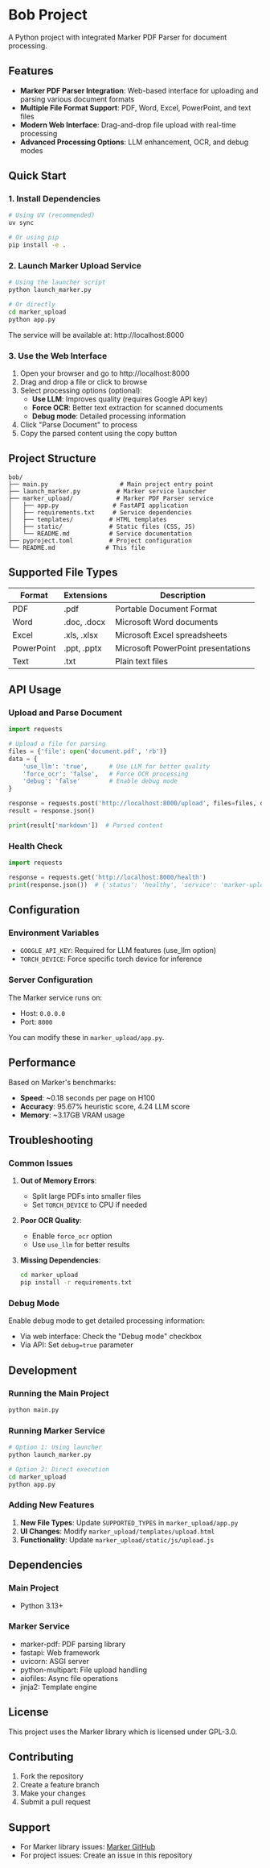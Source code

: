 # Bob Project

A Python project with integrated Marker PDF Parser for document processing.

## Features

- **Marker PDF Parser Integration**: Web-based interface for uploading and parsing various document formats
- **Multiple File Format Support**: PDF, Word, Excel, PowerPoint, and text files
- **Modern Web Interface**: Drag-and-drop file upload with real-time processing
- **Advanced Processing Options**: LLM enhancement, OCR, and debug modes

## Quick Start

### 1. Install Dependencies

```bash
# Using UV (recommended)
uv sync

# Or using pip
pip install -e .
```

### 2. Launch Marker Upload Service

```bash
# Using the launcher script
python launch_marker.py

# Or directly
cd marker_upload
python app.py
```

The service will be available at: http://localhost:8000

### 3. Use the Web Interface

1. Open your browser and go to http://localhost:8000
2. Drag and drop a file or click to browse
3. Select processing options (optional):
   - **Use LLM**: Improves quality (requires Google API key)
   - **Force OCR**: Better text extraction for scanned documents
   - **Debug mode**: Detailed processing information
4. Click "Parse Document" to process
5. Copy the parsed content using the copy button

## Project Structure

```
bob/
├── main.py                    # Main project entry point
├── launch_marker.py          # Marker service launcher
├── marker_upload/            # Marker PDF Parser service
│   ├── app.py               # FastAPI application
│   ├── requirements.txt     # Service dependencies
│   ├── templates/          # HTML templates
│   ├── static/             # Static files (CSS, JS)
│   └── README.md           # Service documentation
├── pyproject.toml          # Project configuration
└── README.md              # This file
```

## Supported File Types

| Format | Extensions | Description |
|--------|------------|-------------|
| PDF | .pdf | Portable Document Format |
| Word | .doc, .docx | Microsoft Word documents |
| Excel | .xls, .xlsx | Microsoft Excel spreadsheets |
| PowerPoint | .ppt, .pptx | Microsoft PowerPoint presentations |
| Text | .txt | Plain text files |

## API Usage

### Upload and Parse Document

```python
import requests

# Upload a file for parsing
files = {'file': open('document.pdf', 'rb')}
data = {
    'use_llm': 'true',      # Use LLM for better quality
    'force_ocr': 'false',   # Force OCR processing
    'debug': 'false'        # Enable debug mode
}

response = requests.post('http://localhost:8000/upload', files=files, data=data)
result = response.json()

print(result['markdown'])  # Parsed content
```

### Health Check

```python
import requests

response = requests.get('http://localhost:8000/health')
print(response.json())  # {'status': 'healthy', 'service': 'marker-upload'}
```

## Configuration

### Environment Variables

- `GOOGLE_API_KEY`: Required for LLM features (use_llm option)
- `TORCH_DEVICE`: Force specific torch device for inference

### Server Configuration

The Marker service runs on:
- Host: `0.0.0.0`
- Port: `8000`

You can modify these in `marker_upload/app.py`.

## Performance

Based on Marker's benchmarks:
- **Speed**: ~0.18 seconds per page on H100
- **Accuracy**: 95.67% heuristic score, 4.24 LLM score
- **Memory**: ~3.17GB VRAM usage

## Troubleshooting

### Common Issues

1. **Out of Memory Errors**:
   - Split large PDFs into smaller files
   - Set `TORCH_DEVICE` to CPU if needed

2. **Poor OCR Quality**:
   - Enable `force_ocr` option
   - Use `use_llm` for better results

3. **Missing Dependencies**:
   ```bash
   cd marker_upload
   pip install -r requirements.txt
   ```

### Debug Mode

Enable debug mode to get detailed processing information:
- Via web interface: Check the "Debug mode" checkbox
- Via API: Set `debug=true` parameter

## Development

### Running the Main Project

```bash
python main.py
```

### Running Marker Service

```bash
# Option 1: Using launcher
python launch_marker.py

# Option 2: Direct execution
cd marker_upload
python app.py
```

### Adding New Features

1. **New File Types**: Update `SUPPORTED_TYPES` in `marker_upload/app.py`
2. **UI Changes**: Modify `marker_upload/templates/upload.html`
3. **Functionality**: Update `marker_upload/static/js/upload.js`

## Dependencies

### Main Project
- Python 3.13+

### Marker Service
- marker-pdf: PDF parsing library
- fastapi: Web framework
- uvicorn: ASGI server
- python-multipart: File upload handling
- aiofiles: Async file operations
- jinja2: Template engine

## License

This project uses the Marker library which is licensed under GPL-3.0.

## Contributing

1. Fork the repository
2. Create a feature branch
3. Make your changes
4. Submit a pull request

## Support

- For Marker library issues: [Marker GitHub](https://github.com/datalab-to/marker)
- For project issues: Create an issue in this repository

